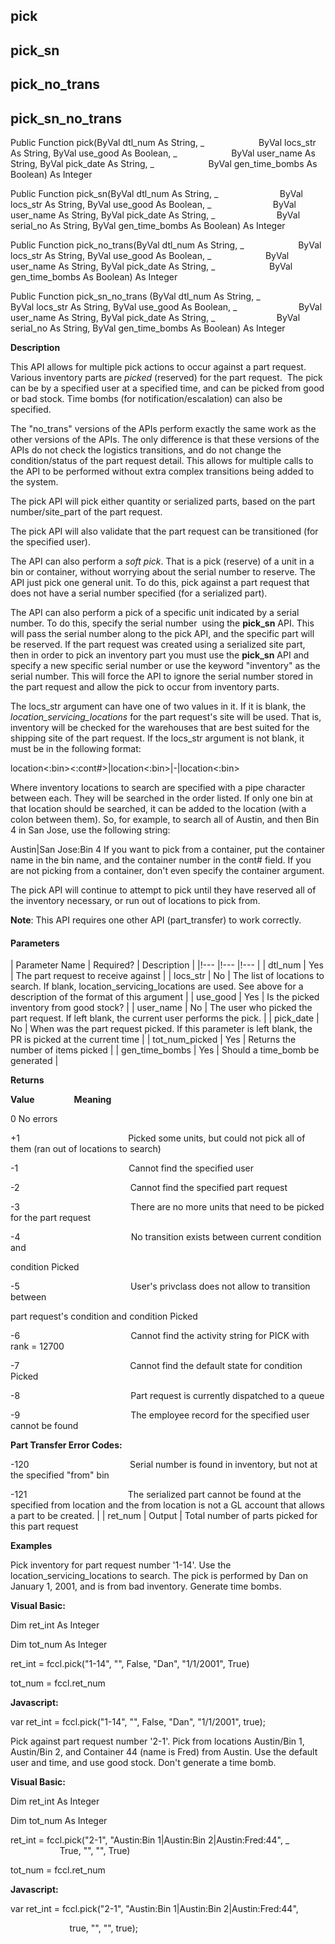 pick
----

pick_sn
-------

pick_no_trans
---------------

pick_sn_no_trans
------------------

Public Function pick(ByVal dtl_num As String, _
                     ByVal locs_str As String, ByVal use_good As Boolean, _
                     ByVal user_name As String, ByVal pick_date As String, _
                     ByVal gen_time_bombs As Boolean) As Integer

Public Function pick_sn(ByVal dtl_num As String, _
                        ByVal locs_str As String, ByVal use_good As Boolean, _
                        ByVal user_name As String, ByVal pick_date As String, _
                        ByVal serial_no As String, ByVal gen_time_bombs As Boolean) As Integer

Public Function pick_no_trans(ByVal dtl_num As String, _
                     ByVal locs_str As String, ByVal use_good As Boolean, _
                     ByVal user_name As String, ByVal pick_date As String, _
                     ByVal gen_time_bombs As Boolean) As Integer

Public Function pick_sn_no_trans (ByVal dtl_num As String, _
                        ByVal locs_str As String, ByVal use_good As Boolean, _
                        ByVal user_name As String, ByVal pick_date As String, _
                        ByVal serial_no As String, ByVal gen_time_bombs As Boolean) As Integer

**Description**

This API allows for multiple pick actions to occur against a part request. Various inventory parts are _picked_ (reserved) for the part request.  The pick can be by a specified user at a specified time, and can be picked from good or bad stock. Time bombs (for notification/escalation) can also be specified.

The "no_trans" versions of the APIs perform exactly the same work as the other versions of the APIs. The only difference is that these versions of the APIs do not check the logistics transitions, and do not change the condition/status of the part request detail. This allows for multiple calls to the API to be performed without extra complex transitions being added to the system.

The pick API will pick either quantity or serialized parts, based on the part number/site_part of the part request.

The pick API will also validate that the part request can be transitioned (for the specified user).

The API can also perform a _soft_ _pick_. That is a pick (reserve) of a unit in a bin or container, without worrying about the serial number to reserve. The API just pick one general unit. To do this, pick against a part request that does not have a serial number specified (for a serialized part).

The API can also perform a pick of a specific unit indicated by a serial number. To do this, specify the serial number  using the **pick_sn** API. This will pass the serial number along to the pick API, and the specific part will be reserved. If the part request was created using a serialized site part, then in order to pick an inventory part you must use the **pick_sn** API and specify a new specific serial number or use the keyword "inventory" as the serial number. This will force the API to ignore the serial number stored in the part request and allow the pick to occur from inventory parts.

The locs_str argument can have one of two values in it. If it is blank, the _location_servicing_locations_ for the part request's site will be used. That is, inventory will be checked for the warehouses that are best suited for the shipping site of the part request. If the locs_str argument is not blank, it must be in the following format:

location<:bin><:cont#>|location<:bin>|-|location<:bin>

Where inventory locations to search are specified with a pipe character between each. They will be searched in the order listed. If only one bin at that location should be searched, it can be added to the location (with a colon between them). So, for example, to search all of Austin, and then Bin 4 in San Jose, use the following string:

Austin|San Jose:Bin 4 If you want to pick from a container, put the container name in the bin name, and the container number in the cont# field. If you are not picking from a container, don't even specify the container argument.

The pick API will continue to attempt to pick until they have reserved all of the inventory necessary, or run out of locations to pick from.

**Note**: This API requires one other API (part_transfer) to work correctly.

#### Parameters

| Parameter Name | Required? | Description |
|!--- |!--- |!--- |
| dtl_num | Yes | The part request to receive against |
| locs_str | No | The list of locations to search. If blank, location_servicing_locations are used. See above for a description of the format of this argument |
| use_good | Yes | Is the picked inventory from good stock? |
| user_name | No | The user who picked the part request. If left blank, the current user performs the pick. |
| pick_date | No | When was the part request picked. If this parameter is left blank, the PR is picked at the current time |
| tot_num_picked | Yes | Returns the number of items picked |
| gen_time_bombs | Yes | Should a time_bomb be generated |

**Returns**

**Value**                **Meaning**

0                                      No errors

+1                                            Picked some units, but could not pick all of them (ran out of locations to search)

-1                                             Cannot find the specified user

-2                                             Cannot find the specified part request

-3                                             There are no more units that need to be picked for the part request

-4                                             No transition exists between current condition and

condition Picked

-5                                             User's privclass does not allow to transition between

part request's condition and condition Picked

-6                                             Cannot find the activity string for PICK with rank = 12700

-7                                             Cannot find the default state for condition Picked

-8                                             Part request is currently dispatched to a queue

-9                                             The employee record for the specified user cannot be found

**Part Transfer Error Codes:**

-120                                         Serial number is found in inventory, but not at the specified "from" bin

-121                                         The serialized part cannot be found at the specified from location and the from location is not a GL account that allows a part to be created. |
| ret_num | Output | Total number of parts picked for this part request

**Examples**

 Pick inventory for part request number '1-14'. Use the location_servicing_locations to search. The pick is performed by Dan on January 1, 2001, and is from bad inventory. Generate time bombs.

**Visual Basic:**

Dim ret_int As Integer

Dim tot_num As Integer

ret_int = fccl.pick("1-14", "", False, "Dan", "1/1/2001", True)

tot_num = fccl.ret_num

**Javascript:**

var ret_int = fccl.pick("1-14", "", False, "Dan", "1/1/2001", true);

 Pick against part request number '2-1'. Pick from locations Austin/Bin 1, Austin/Bin 2, and Container 44 (name is Fred) from Austin. Use the default user and time, and use good stock. Don't generate a time bomb.

**Visual Basic:**

Dim ret_int As Integer

Dim tot_num As Integer

ret_int = fccl.pick("2-1", "Austin:Bin 1|Austin:Bin 2|Austin:Fred:44", _
                    True, "", "", True)

tot_num = fccl.ret_num

**Javascript:**

var ret_int = fccl.pick("2-1", "Austin:Bin 1|Austin:Bin 2|Austin:Fred:44",

                        true, "", "", true);